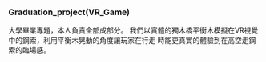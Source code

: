###### <h3> Graduation_project(VR_Game)
大學畢業專題，本人負責全部成部分。
我們以實體的獨木橋平衡木模擬在VR視覺中的鋼索，利用平衡木晃動的角度讓玩家在行走
時能更真實的體驗到在高空走鋼索的臨場感。

